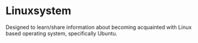 # Linuxsystem
Designed to learn/share information about becoming acquainted with Linux based operating system, specifically Ubuntu.
